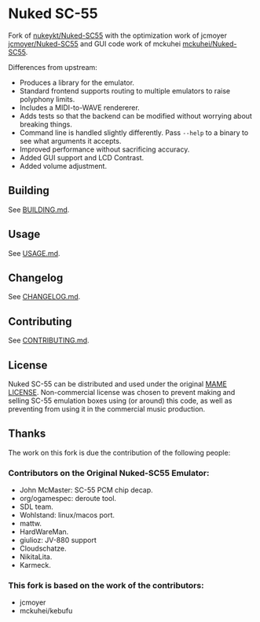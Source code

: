 # Nuked SC-55

Fork of [nukeykt/Nuked-SC55](https://github.com/nukeykt/Nuked-SC55) with
the optimization work of jcmoyer [jcmoyer/Nuked-SC55](https://github.com/jcmoyer/Nuked-SC55)
and GUI code work of mckuhei [mckuhei/Nuked-SC55](https://github.com/mckuhei/Nuked-SC55).

Differences from upstream:

- Produces a library for the emulator.
- Standard frontend supports routing to multiple emulators to raise polyphony
  limits.
- Includes a MIDI-to-WAVE rendererer.
- Adds tests so that the backend can be modified without worrying about
  breaking things.
- Command line is handled slightly differently. Pass `--help` to a binary to
  see what arguments it accepts.
- Improved performance without sacrificing accuracy.
- Added GUI support and LCD Contrast.
- Added volume adjustment.

## Building

See [BUILDING.md](documentation/BUILDING.md).

## Usage

See [USAGE.md](documentation/USAGE.md).

## Changelog

See [CHANGELOG.md](documentation/CHANGELOG.md).

## Contributing

See [CONTRIBUTING.md](documentation/CONTRIBUTING.md).

## License

Nuked SC-55 can be distributed and used under the original [MAME LICENSE](LICENSE). 
Non-commercial license was chosen to prevent making and selling SC-55 emulation 
boxes using (or around) this code, as well as preventing from using it in the 
commercial music production.

## Thanks

The work on this fork is due the contribution of the following people:

### Contributors on the Original Nuked-SC55 Emulator:
- John McMaster: SC-55 PCM chip decap.
- org/ogamespec: deroute tool.
- SDL team.
- Wohlstand: linux/macos port.
- mattw.
- HardWareMan.
- giulioz: JV-880 support
- Cloudschatze.
- NikitaLita.
- Karmeck.

### This fork is based on the work of the contributors:
- jcmoyer
- mckuhei/kebufu
